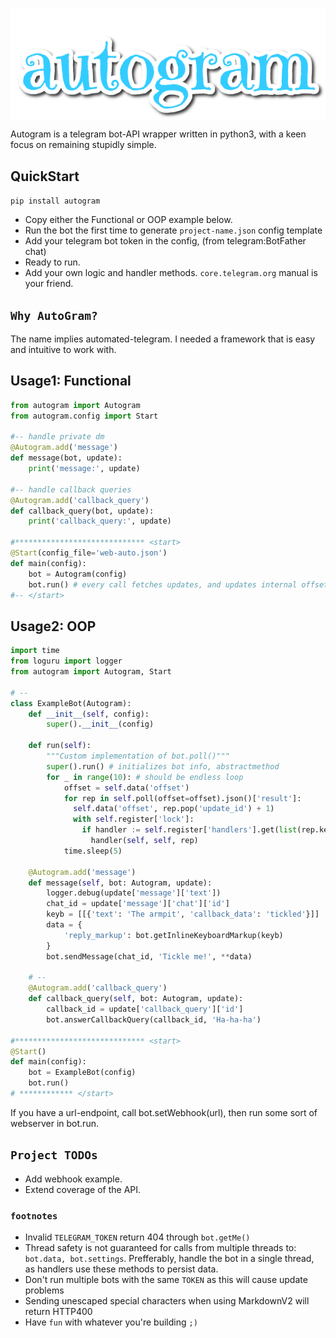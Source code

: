 <p style="text-align: center;">
    <img src="https://raw.githubusercontent.com/drui9/autogram/main/autogram.png" align="middle" alt="Autogram">
<p>

Autogram is a telegram bot-API wrapper written in python3, with a keen focus on remaining stupidly simple.

## QuickStart
`pip install autogram`
- Copy either the Functional or OOP example below.
- Run the bot the first time to generate `project-name.json` config template
- Add your telegram bot token in the config, (from telegram:BotFather chat)
- Ready to run.
- Add your own logic and handler methods. `core.telegram.org` manual is your friend.

## `Why AutoGram?`
The name implies automated-telegram. I needed a framework that is easy and intuitive to work with.

## Usage1: Functional
```python
from autogram import Autogram
from autogram.config import Start

#-- handle private dm
@Autogram.add('message')
def message(bot, update):
    print('message:', update)

#-- handle callback queries
@Autogram.add('callback_query')
def callback_query(bot, update):
    print('callback_query:', update)

#***************************** <start>
@Start(config_file='web-auto.json')
def main(config):
    bot = Autogram(config)
    bot.run() # every call fetches updates, and updates internal offset
#-- </start>
```
## Usage2: OOP
```python
import time
from loguru import logger
from autogram import Autogram, Start

# --
class ExampleBot(Autogram):
    def __init__(self, config):
        super().__init__(config)

    def run(self):
        """Custom implementation of bot.poll()"""
        super().run() # initializes bot info, abstractmethod
        for _ in range(10): # should be endless loop
            offset = self.data('offset')
            for rep in self.poll(offset=offset).json()['result']:
              self.data('offset', rep.pop('update_id') + 1)
              with self.register['lock']:
                if handler := self.register['handlers'].get(list(rep.keys())[-1]):
                  handler(self, self, rep)
            time.sleep(5)

    @Autogram.add('message')
    def message(self, bot: Autogram, update):
        logger.debug(update['message']['text'])
        chat_id = update['message']['chat']['id']
        keyb = [[{'text': 'The armpit', 'callback_data': 'tickled'}]]
        data = {
            'reply_markup': bot.getInlineKeyboardMarkup(keyb)
        }
        bot.sendMessage(chat_id, 'Tickle me!', **data)

    # --
    @Autogram.add('callback_query')
    def callback_query(self, bot: Autogram, update):
        callback_id = update['callback_query']['id']
        bot.answerCallbackQuery(callback_id, 'Ha-ha-ha')

#***************************** <start>
@Start()
def main(config):
    bot = ExampleBot(config)
    bot.run()
# ************ </start>
```
If you have a url-endpoint, call bot.setWebhook(url), then run some sort of webserver in bot.run.

## `Project TODOs`
- Add webhook example.
- Extend coverage of the API.

### `footnotes`
- Invalid `TELEGRAM_TOKEN` return 404 through `bot.getMe()`
- Thread safety is not guaranteed for calls from multiple threads to: `bot.data, bot.settings`. Prefferably, handle the bot in a single thread, as handlers use these methods to persist data.
- Don't run multiple bots with the same `TOKEN` as this will cause update problems
- Sending unescaped special characters when using MarkdownV2 will return HTTP400
- Have `fun` with whatever you're building `;)`


